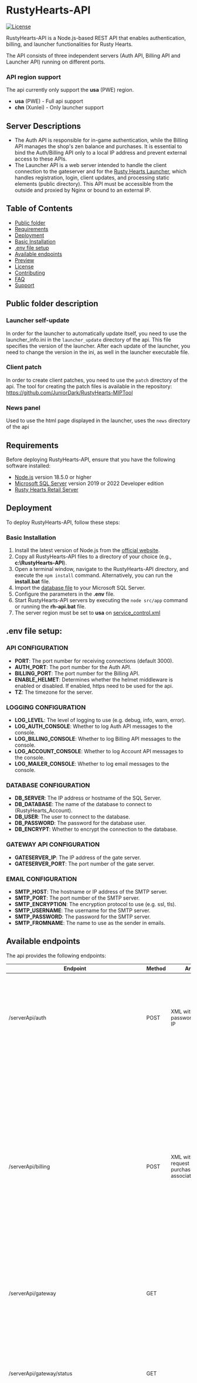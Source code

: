 # RustyHearts-API
[![License](https://img.shields.io/github/license/JuniorDark/RustyHearts-API?color=brown)](LICENSE)

RustyHearts-API is a Node.js-based REST API that enables authentication, billing, and launcher functionalities for Rusty Hearts.

The API consists of three independent servers (Auth API, Billing API and Launcher API) running on different ports.

### API region support
The api currently only support the **usa** (PWE) region.

* **usa** (PWE) - Full api support
* **chn** (Xunlei) - Only launcher support

## Server Descriptions

- The Auth API is responsible for in-game authentication, while the Billing API manages the shop's zen balance and purchases. It is essential to bind the Auth/Billing API only to a local IP address and prevent external access to these APIs.
- The Launcher API is a web server intended to handle the client connection to the gateserver and for the [Rusty Hearts Launcher](https://github.com/JuniorDark/RustyHearts-Launcher), which handles registration, login, client updates, and processing static elements (public directory). This API must be accessible from the outside and proxied by Nginx or bound to an external IP.

## Table of Contents
* [Public folder](#public-folder)
* [Requirements](#requirements)
* [Deployment](#deployment)
* [Basic Installation](#basic-installation)
* [.env file setup](#env-file-setup)
* [Available endpoints](#available-endpoints)
* [Preview](#preview)
* [License](#license)
* [Contributing](#contributing)
* [FAQ](#faq)
* [Support](#support)

## Public folder description

### Launcher self-update

In order for the launcher to automatically update itself, you need to use the launcher_info.ini in the `launcher_update` directory of the api. This file specifies the version of the launcher. After each update of the launcher, you need to change the version in the ini, as well in the launcher executable file.

### Client patch

In order to create client patches, you need to use the `patch` directory of the api.
The tool for creating the patch files is available in the repository: https://github.com/JuniorDark/RustyHearts-MIPTool

### News panel
Used to use the html page displayed in the launcher, uses the `news` directory of the api

## Requirements

Before deploying RustyHearts-API, ensure that you have the following software installed:

* [Node.js](https://nodejs.org/en/) version 18.5.0 or higher
* [Microsoft SQL Server](https://go.microsoft.com/fwlink/p/?linkid=2215158) version 2019 or 2022 Developer edition
* [Rusty Hearts Retail Server](https://forum.ragezone.com)

## Deployment

To deploy RustyHearts-API, follow these steps:

### Basic Installation

1. Install the latest version of Node.js from the [official website](https://nodejs.org/).
2. Copy all RustyHearts-API files to a directory of your choice (e.g., **c:\RustyHearts-API**).
3. Open a terminal window, navigate to the RustyHearts-API directory, and execute the `npm install` command. Alternatively, you can run the **install.bat** file.
4. Import the [database file](share/RustyHearts_Account.sql) to your Microsoft SQL Server.
5. Configure the parameters in the **.env** file.
6. Start RustyHearts-API servers by executing the `node src/app` command or running the **rh-api.bat** file.
7. The server region must be set to **usa** on [service_control.xml](share/service_control.xml)

## .env file setup:

### API CONFIGURATION

- **PORT**: The port number for receiving connections (default 3000).
- **AUTH_PORT**: The port number for the Auth API.
- **BILLING_PORT**: The port number for the Billing API.
- **ENABLE_HELMET**: Determines whether the helmet middleware is enabled or disabled. If enabled, https need to be used for the api.
- **TZ**: The timezone for the server.

### LOGGING CONFIGURATION

- **LOG_LEVEL**: The level of logging to use (e.g. debug, info, warn, error).
- **LOG_AUTH_CONSOLE**: Whether to log Auth API messages to the console.
- **LOG_BILLING_CONSOLE**: Whether to log Billing API messages to the console.
- **LOG_ACCOUNT_CONSOLE**: Whether to log Account API messages to the console.
- **LOG_MAILER_CONSOLE**: Whether to log email messages to the console.

### DATABASE CONFIGURATION

- **DB_SERVER**: The IP address or hostname of the SQL Server.
- **DB_DATABASE**: The name of the database to connect to (RustyHearts_Account).
- **DB_USER**: The user to connect to the database.
- **DB_PASSWORD**: The password for the database user.
- **DB_ENCRYPT**: Whether to encrypt the connection to the database.

### GATEWAY API CONFIGURATION

- **GATESERVER_IP**: The IP address of the gate server.
- **GATESERVER_PORT**: The port number of the gate server.

### EMAIL CONFIGURATION

- **SMTP_HOST**: The hostname or IP address of the SMTP server.
- **SMTP_PORT**: The port number of the SMTP server.
- **SMTP_ENCRYPTION**: The encryption protocol to use (e.g. ssl, tls).
- **SMTP_USERNAME**: The username for the SMTP server.
- **SMTP_PASSWORD**: The password for the SMTP server.
- **SMTP_FROMNAME**: The name to use as the sender in emails.

## Available endpoints

The api provides the following endpoints:

Endpoint | Method | Arguments | Description
--- | --- | --- | ---
/serverApi/auth | POST | XML with account, password, game and IP | Authenticates a user based on their account information and sends an XML response with their user ID, user type, and success status. If authentication fails, it sends an XML response with a failure status.
/serverApi/billing | POST | XML with currency-request or item-purchase-request and associated arguments | Handles billing requests. For currency requests, it retrieves the user's Zen balance from the database and sends an XML response with the balance. For item purchase requests, it deducts the cost of the item from the user's Zen balance and logs the transaction in the database. If the transaction is successful, it sends an XML response with the success status. If the transaction fails, it sends an XML response with a failure status and an error message.
/serverApi/gateway | GET |  | Returns an XML response containing the IP address and port number of the gateway server.
/serverApi/gateway/status | GET |  | Checks the status of the gateway server by attempting to establish a connection to the server. Returns a JSON object with the status of the server (online or offline) and an HTTP status code indicating the success or failure of the connection attempt.
/accountApi/register | POST | windyCode, email, password | Create a new account with the provided windyCode, email, and password. The password is first combined with the windyCode to create an MD5 hash, which is then salted and hashed again using bcrypt before being stored in the database. An email confirmation is sent to the provided email address, and a success or error message is returned.
/accountApi/login | POST | account, password | Authenticates a user account by username or email address and password. Return a token if the authentication is successful (unsued).
/accountApi/codeVerification | POST | email, verification_code_type, verification_code | Verify a user's email by checking the verification code
/accountApi/sendPasswordResetEmail | POST | email | Sends an email with a password reset verification code to the specified email address
/accountApi/changePassword | POST | email, password, verification_code | Change the password of a user's account, given the email and password verification code 
/accountApi/sendVerificationEmail | POST | email | Sends a verification email to the specified email address.
/launcherApi/launcherUpdater/getLauncherVersion | GET |  | Returns the version of the launcher by reading the launcher_info.ini file.
/launcherApi/launcherUpdater/updateLauncherVersion | POST | version | Downloads the new version of the launcher from the launcher_update folder.

### Preview
![image](api.png)

## License
This project is licensed under the terms found in [`LICENSE-0BSD`](LICENSE).

## Contributing
Contributions from the community are welcome! If you encounter a bug or have a feature request, please submit an issue on GitHub. If you would like to contribute code, please fork the repository and submit a pull request.

## FAQ
* Q: How do I report a bug?
  * A: Please submit an issue on GitHub with a detailed description of the bug and steps to reproduce it.
* Q: How do I request a new feature?
  * A: Please submit an issue on GitHub with a detailed description of the feature and why it would be useful.
* Q: How do I contribute code?
  * A: Please fork the repository, make your changes, and submit a pull request.
  
## Support
If you need help with the api, please submit an issue on GitHub.

## Roadmap
* Add support for client download/repair
* Improve performance and stability
* Add support for other regions
